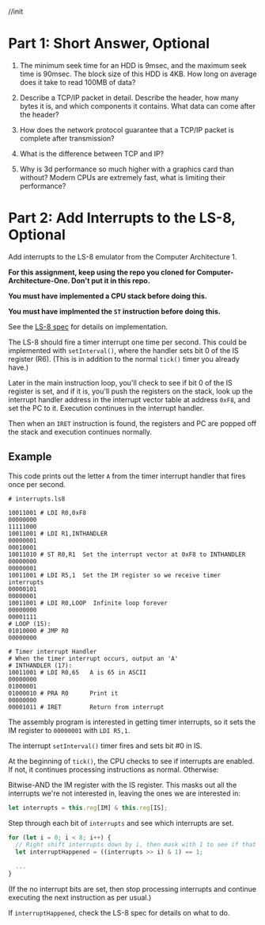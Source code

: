 //init

# Part 1: Short Answer, Optional

1.  The minimum seek time for an HDD is 9msec, and the maximum seek time is
    90msec. The block size of this HDD is 4KB. How long on average does it take
    to read 100MB of data?

2.  Describe a TCP/IP packet in detail. Describe the header, how many bytes it
    is, and which components it contains. What data can come after the header?

3.  How does the network protocol guarantee that a TCP/IP packet is complete
    after transmission?

4.  What is the difference between TCP and IP?

5.  Why is 3d performance so much higher with a graphics card than without?
    Modern CPUs are extremely fast, what is limiting their performance?

# Part 2: Add Interrupts to the LS-8, Optional

Add interrupts to the LS-8 emulator from the Computer Architecture 1.

**For this assignment, keep using the repo you cloned for
Computer-Architecture-One. Don't put it in this repo.**

**You must have implemented a CPU stack before doing this.**

**You must have implmented the `ST` instruction before doing this.**

See the [LS-8
spec](https://github.com/LambdaSchool/Computer-Architecture-One/blob/master/LS8-SPEC.md)
for details on implementation.

The LS-8 should fire a timer interrupt one time per second. This could be
implemented with `setInterval()`, where the handler sets bit 0 of the IS
register (R6). (This is in addition to the normal `tick()` timer you already
have.)

Later in the main instruction loop, you'll check to see if bit 0 of the
IS register is set, and if it is, you'll push the registers on the
stack, look up the interrupt handler address in the interrupt vector
table at address `0xF8`, and set the PC to it. Execution continues in
the interrupt handler.

Then when an `IRET` instruction is found, the registers and PC are
popped off the stack and execution continues normally.

## Example

This code prints out the letter `A` from the timer interrupt handler
that fires once per second.

```
# interrupts.ls8

10011001 # LDI R0,0xF8
00000000
11111000
10011001 # LDI R1,INTHANDLER
00000001
00010001
10011010 # ST R0,R1  Set the interrupt vector at 0xF8 to INTHANDLER
00000000
00000001
10011001 # LDI R5,1  Set the IM register so we receive timer interrupts
00000101
00000001
10011001 # LDI R0,LOOP  Infinite loop forever
00000000
00001111
# LOOP (15):
01010000 # JMP R0
00000000

# Timer interrupt Handler
# When the timer interrupt occurs, output an 'A'
# INTHANDLER (17):
10011001 # LDI R0,65   A is 65 in ASCII
00000000
01000001
01000010 # PRA R0      Print it
00000000
00001011 # IRET        Return from interrupt
```

The assembly program is interested in getting timer interrupts, so it sets the
IM register to `00000001` with `LDI R5,1`.

The interrupt `setInterval()` timer fires and sets bit #0 in IS.

At the beginning of `tick()`, the CPU checks to see if interrupts are enabled.
If not, it continues processing instructions as normal. Otherwise:

Bitwise-AND the IM register with the IS register. This masks out all the
interrupts we're not interested in, leaving the ones we are interested in:

```javascript
let interrupts = this.reg[IM] & this.reg[IS];
```

Step through each bit of `interrupts` and see which interrupts are set.

```javascript
for (let i = 0; i < 8; i++) {
  // Right shift interrupts down by i, then mask with 1 to see if that bit was set
  let interruptHappened = ((interrupts >> i) & 1) == 1;

  ...
}
```

(If the no interrupt bits are set, then stop processing interrupts and continue
executing the next instruction as per usual.)

If `interruptHappened`, check the LS-8 spec for details on what to do.
